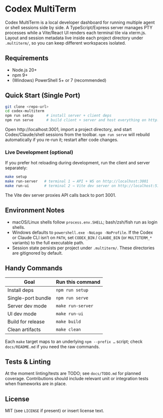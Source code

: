 # Codex MultiTerm

Codex MultiTerm is a local developer dashboard for running multiple agent or shell sessions side by side. A TypeScript/Express server manages PTY processes while a Vite/React UI renders each terminal tile via xterm.js. Layout and session metadata live inside each project directory under `.multiterm/`, so you can keep different workspaces isolated.

## Requirements
- Node.js 20+
- npm 9+
- (Windows) PowerShell 5+ or 7 (recommended)

## Quick Start (Single Port)
```bash
git clone <repo-url>
cd codex-multiterm
npm run setup      # install server + client deps
npm run serve      # build client + server and host everything on http://localhost:3001
```

Open http://localhost:3001, import a project directory, and start Codex/Claude/shell sessions from the toolbar. `npm run serve` will rebuild automatically if you re-run it; restart after code changes.

### Live Development (optional)
If you prefer hot reloading during development, run the client and server separately:
```bash
make setup
make run-server   # terminal 1 → API + WS on http://localhost:3001
make run-ui       # terminal 2 → Vite dev server on http://localhost:5173
```
The Vite dev server proxies API calls back to port 3001.

## Environment Notes
- macOS/Linux shells follow `process.env.SHELL`; bash/zsh/fish run as login shells.
- Windows defaults to `powershell.exe -NoLogo -NoProfile`. If the Codex or Claude CLI isn’t on `PATH`, set `CODEX_BIN` / `CLAUDE_BIN` (or `MULTITERM_*` variants) to the full executable path.
- Session state persists per project under `.multiterm/`. These directories are gitignored by default.

## Handy Commands
| Goal                | Run this command                            |
|---------------------|---------------------------------------------|
| Install deps        | `npm run setup`
| Single-port bundle  | `npm run serve`
| Server dev mode     | `make run-server`
| UI dev mode         | `make run-ui`
| Build for release   | `make build`
| Clean artifacts     | `make clean`

Each `make` target maps to an underlying `npm --prefix …` script; check `docs/README.md` if you need the raw commands.

## Tests & Linting
At the moment linting/tests are TODO; see `docs/TODO.md` for planned coverage. Contributions should include relevant unit or integration tests when frameworks are in place.

## License
MIT (see `LICENSE` if present) or insert license text.
